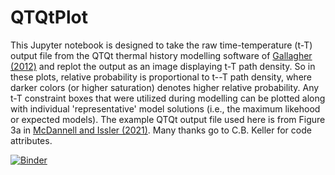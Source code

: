 # QTQtPlot
This Jupyter notebook is designed to take the raw time-temperature (t-T) output file from the QTQt thermal history modelling software of [Gallagher (2012)](https://doi.org/10.1029/2011JB008825) and replot the output as an image displaying t-T path density. So in these plots, relative probability is proportional to t--T path density, where darker colors (or higher saturation) denotes higher relative probability. Any t-T constraint boxes that were utilized during modelling can be plotted along with individual 'representative' model solutions (i.e., the maximum likehood or expected models). The example QTQt output file used here is from Figure 3a in [McDannell and Issler (2021)](https://doi.org/10.5194/gchron-3-321-2021). Many thanks go to C.B. Keller for code attributes.

[![Binder](https://mybinder.org/badge_logo.svg)](https://mybinder.org/v2/gh/kmcdannell/QTQtPlot.git/main?filepath=%2FQTQtPlot.ipynb)
